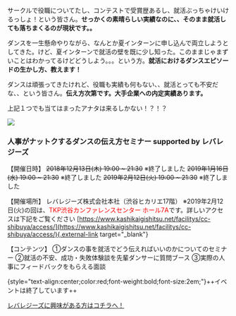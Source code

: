 サークルで役職についてたし、コンテストで受賞歴あるし、就活ぶっちゃけいけるっしょ！という皆さん。**せっかくの素晴らしい実績なのに、、そのまま就活しても落ちまくるのが現状です。。**

ダンスを一生懸命やりながら、なんとか夏インターンに申し込んで両立しようとしてきた。けど、夏インターンで就活の壁を既に少し知った。このままじゃまずいことはわかってるけどどうしよう。。。という方。**就活におけるダンスエピソードの生かし方、教えます！**

ダンスは頑張ってきたけれど、役職も実績も何もない、、就活とっても不安だな、、という皆さん。**伝え方次第です。大手企業への内定実績あります。**

上記１つでも当てはまったアナタは来るしかない！？！？

![](/img/news/1/flyer.jpg)

### 人事がナットクするダンスの伝え方セミナー supported by レバレジーズ

【開催日時】
~~2018年12月13日(木) 19:00 ~ 21:30~~ ※終了しました
~~2019年1月16日(水) 19:00 ~ 21:30~~ ※終了しました
~~2019年2月12日(火) 19:00 ~ 21:30~~ ※終了しました

【開催場所】
レバレジーズ株式会社本社（渋谷ヒカリエ17階）
※2019年2月12日(火)の回は、<span style="color:red;">TKP渋谷カンファレンスセンター ホール7A</span>です。詳しいアクセスは下記をご覧ください
[https://www.kashikaigishitsu.net/facilitys/cc-shibuya/access/](https://www.kashikaigishitsu.net/facilitys/cc-shibuya/access/){.external-link target="_blank"}

【コンテンツ】
①ダンスの事を就活でどう伝えればいいのかについてのセミナー
②就活の不安、成功・失敗体験談を先輩ダンサーに質問ブース
③実際の人事にフィードバックをもらえる面談

{style="text-align:center;color:red;font-weight:bold;font-size:2em;"}++イベントは終了しています++


<a href="https://forms.gle/x64p6AyEN7TKKQpj9" target=”_blank” class="button button--accent">
<span class="button__text">レバレジーズに興味がある方はコチラへ！</span><i class="button__icon fas fa-arrow-right"></i>
</a>
